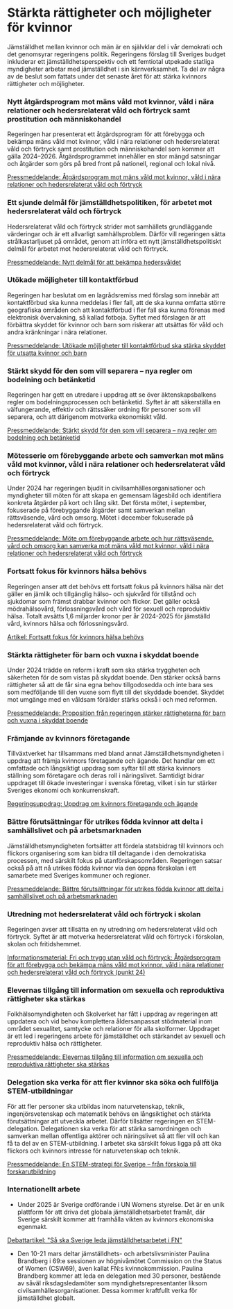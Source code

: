 # Stärkta rättigheter och möjligheter för kvinnor

Jämställdhet mellan kvinnor och män är en självklar del i vår demokrati och det genomsyrar regeringens politik. Regeringens förslag till Sveriges budget inkluderar ett jämställdhetsperspektiv och ett femtiotal utpekade statliga myndigheter arbetar med jämställdhet i sin kärnverksamhet. Ta del av några av de beslut som fattats under det senaste året för att stärka kvinnors rättigheter och möjligheter.

### Nytt åtgärdsprogram mot mäns våld mot kvinnor, våld i nära relationer och hedersrelaterat våld och förtryck samt prostitution och människohandel

Regeringen har presenterat ett åtgärdsprogram för att förebygga och bekämpa mäns våld mot kvinnor, våld i nära relationer och hedersrelaterat våld och förtryck samt prostitution och människohandel som kommer att gälla 2024–2026. Åtgärdsprogrammet innehåller en stor mängd satsningar och åtgärder som görs på bred front på nationell, regional och lokal nivå.

[Pressmeddelande: Åtgärdsprogram mot mäns våld mot kvinnor, våld i nära relationer och hedersrelaterat våld och förtryck](/pressmeddelanden/2024/06/atgardsprogram-mot-mans-vald-mot-kvinnor-vald-i-nara-relationer-och-hedersrelaterat-vald-och-fortryck/ "Åtgärdsprogram mot mäns våld mot kvinnor, våld i nära relationer och hedersrelaterat våld och förtryck")

### Ett sjunde delmål för jämställdhetspolitiken, för arbetet mot hedersrelaterat våld och förtryck

Hedersrelaterat våld och förtryck strider mot samhällets grundläggande värderingar och är ett allvarligt samhällsproblem. Därför vill regeringen sätta strålkastarljuset på området, genom att införa ett nytt jämställdhetspolitiskt delmål för arbetet mot hedersrelaterat våld och förtryck.

[Pressmeddelande: Nytt delmål för att bekämpa hedersvåldet](/pressmeddelanden/2025/01/nytt-delmal-for-att-bekampa-hedersvaldet/ "Nytt delmål för att bekämpa hedersvåldet")

### Utökade möjligheter till kontaktförbud

Regeringen har beslutat om en lagrådsremiss med förslag som innebär att kontaktförbud ska kunna meddelas i fler fall, att de ska kunna omfatta större geografiska områden och att kontaktförbud i fler fall ska kunna förenas med elektronisk övervakning, så kallad fotboja. Syftet med förslagen är att förbättra skyddet för kvinnor och barn som riskerar att utsättas för våld och andra kränkningar i nära relationer.

[Pressmeddelande: Utökade möjligheter till kontaktförbud ska stärka skyddet för utsatta kvinnor och barn](/pressmeddelanden/2025/01/utokade-mojligheter-till-kontaktforbud-ska-starka-skyddet-for-utsatta-kvinnor-och-barn/ "Pressmeddelande: Utökade möjligheter till kontaktförbud ska stärka skyddet för utsatta kvinnor och barn")

### Stärkt skydd för den som vill separera – nya regler om bodelning och betänketid

Regeringen har gett en utredare i uppdrag att se över äktenskapsbalkens regler om bodelningsprocessen och betänketid. Syftet är att säkerställa en välfungerande, effektiv och rättssäker ordning för personer som vill separera, och att därigenom motverka ekonomiskt våld.

[Pressmeddelande: Stärkt skydd för den som vill separera – nya regler om bodelning och betänketid](/pressmeddelanden/2024/11/starkt-skydd-for-den-som-vill-separera--nya-regler-om-bodelning-och-betanketid/ "Stärkt skydd för den som vill separera – nya regler om bodelning och betänketid")

### Mötesserie om förebyggande arbete och samverkan mot mäns våld mot kvinnor, våld i nära relationer och hedersrelaterat våld och förtryck

Under 2024 har regeringen bjudit in civilsamhällesorganisationer och myndigheter till möten för att skapa en gemensam lägesbild och identifiera konkreta åtgärder på kort och lång sikt. Det första mötet, i september, fokuserade på förebyggande åtgärder samt samverkan mellan rättsväsende, vård och omsorg. Mötet i december fokuserade på hedersrelaterat våld och förtryck.

[Pressmeddelande: Möte om förebyggande arbete och hur rättsväsende, vård och omsorg kan samverka mot mäns våld mot kvinnor, våld i nära relationer och hedersrelaterat våld och förtryck](/pressmeddelanden/2024/09/mote-om-forebyggande-arbete-och-hur-rattsvasende-vard-och-omsorg-kan-samverka-mot-mans-vald-mot-kvinnor-vald-i-nara-relationer-och-hedersrelaterat-vald-och-fortryck/ "Möte om förebyggande arbete och hur rättsväsende, vård och omsorg kan samverka mot mäns våld mot kvinnor, våld i nära relationer och hedersrelaterat våld och förtryck")

### Fortsatt fokus för kvinnors hälsa behövs

Regeringen anser att det behövs ett fortsatt fokus på kvinnors hälsa när det gäller en jämlik och tillgänglig hälso- och sjukvård för tillstånd och sjukdomar som främst drabbar kvinnor och flickor. Det gäller också mödrahälsovård, förlossningsvård och vård för sexuell och reproduktiv hälsa.
Totalt avsätts 1,6 miljarder kronor per år 2024-2025 för jämställd vård, kvinnors hälsa och förlossningsvård.

[Artikel: Fortsatt fokus för kvinnors hälsa behövs](/artiklar/2025/03/fortsatt-fokus-for-kvinnors-halsa-behovs/ "Fortsatt fokus för kvinnors hälsa behövs")

### Stärkta rättigheter för barn och vuxna i skyddat boende

Under 2024 trädde en reform i kraft som ska stärka tryggheten och säkerheten för de som vistas på skyddat boende. Den stärker också barns rättigheter så att de får sina egna behov tillgodosedda och inte bara ses som medföljande till den vuxne som flytt till det skyddade boendet. Skyddet mot umgänge med en våldsam förälder stärks också i och med reformen.

[Pressmeddelande: Proposition från regeringen stärker rättigheterna för barn och vuxna i skyddat boende](/pressmeddelanden/2023/10/proposition-fran-regeringen-starker-rattigheterna-for-barn-och-vuxna-i-skyddat-boende/ "Pressmeddelande: Proposition från regeringen stärker rättigheterna för barn och vuxna i skyddat boende")

### Främjande av kvinnors företagande

Tillväxtverket har tillsammans med bland annat Jämställdhetsmyndigheten i uppdrag att främja kvinnors företagande och ägande. Det handlar om ett omfattade och långsiktigt uppdrag som syftar till att stärka kvinnors ställning som företagare och deras roll i näringslivet. Samtidigt bidrar uppdraget till ökade investeringar i svenska företag, vilket i sin tur stärker Sveriges ekonomi och konkurrenskraft.

[Regeringsuppdrag: Uppdrag om kvinnors företagande och ägande](/regeringsuppdrag/2023/07/uppdrag-om-kvinnors-foretagande-och-agande/ "Uppdrag om kvinnors företagande och ägande")

### Bättre förutsättningar för utrikes födda kvinnor att delta i samhällslivet och på arbetsmarknaden

Jämställdhetsmyndigheten fortsätter att fördela statsbidrag till kvinnors och flickors organisering som kan bidra till deltagande i den demokratiska processen, med särskilt fokus på utanförskapsområden. Regeringen satsar också på att nå utrikes födda kvinnor via den öppna förskolan i ett samarbete med Sveriges kommuner och regioner.

[Pressmeddelande: Bättre förutsättningar för utrikes födda kvinnor att delta i samhällslivet och på arbetsmarknaden](/pressmeddelanden/2024/12/battre-forutsattningar-for-utrikes-fodda-kvinnor-att-delta-i-samhallslivet-och-pa-arbetsmarknaden/ "Pressmeddelande: Bättre förutsättningar för utrikes födda kvinnor att delta i samhällslivet och på arbetsmarknaden")

### Utredning mot hedersrelaterat våld och förtryck i skolan

Regeringen avser att tillsätta en ny utredning om hedersrelaterat våld och förtryck. Syftet är att motverka hedersrelaterat våld och förtryck i förskolan, skolan och fritidshemmet.

[Informationsmaterial: Fri och trygg utan våld och förtryck: Åtgärdsprogram för att förebygga och bekämpa mäns våld mot kvinnor, våld i nära relationer och hedersrelaterat våld och förtryck (punkt 24)](/pressmeddelanden/2024/06/atgardsprogram-mot-mans-vald-mot-kvinnor-vald-i-nara-relationer-och-hedersrelaterat-vald-och-fortryck/ "Fri och trygg utan våld och förtryck: Åtgärdsprogram för att förebygga och bekämpa mäns våld mot kvinnor, våld i nära relationer och hedersrelaterat våld och förtryck")

### Elevernas tillgång till information om sexuella och reproduktiva rättigheter ska stärkas

Folkhälsomyndigheten och Skolverket har fått i uppdrag av regeringen att uppdatera och vid behov komplettera åldersanpassat stödmaterial inom området sexualitet, samtycke och relationer för alla skolformer. Uppdraget är ett led i regeringens arbete för jämställdhet och stärkandet av sexuell och reproduktiv hälsa och rättigheter.

[Pressmeddelande: Elevernas tillgång till information om sexuella och reproduktiva rättigheter ska stärkas](/pressmeddelanden/2024/10/elevernas-tillgang-till-information-om-sexuella-och-reproduktiva-rattigheter-ska-starkas/ "Pressmeddelande: Elevernas tillgång till information om sexuella och reproduktiva rättigheter ska stärkas")

### Delegation ska verka för att fler kvinnor ska söka och fullfölja STEM-utbildningar

För att fler personer ska utbildas inom naturvetenskap, teknik, ingenjörsvetenskap och matematik behövs en långsiktighet och stärkta förutsättningar att utveckla arbetet. Därför tillsätter regeringen en STEM-delegation. Delegationen ska verka för att stärka samordningen och samverkan mellan offentliga aktörer och näringslivet så att fler vill och kan få ta del av en STEM-utbildning. I arbetet ska särskilt fokus ligga på att öka flickors och kvinnors intresse för naturvetenskap och teknik.

[Pressmeddelande: En STEM-strategi för Sverige – från förskola till forskarutbildning](/pressmeddelanden/2025/02/en-stem-strategi-for-sverige--fran-forskola-till-forskarutbildning/ "Pressmeddelande: En STEM-strategi för Sverige – från förskola till forskarutbildning")

### Internationellt arbete

* Under 2025 är Sverige ordförande i UN Womens styrelse. Det är en unik plattform för att driva det globala jämställdhetsarbetet framåt, där Sverige särskilt kommer att framhålla vikten av kvinnors ekonomiska egenmakt.

[Debattartikel: "Så ska Sverige leda jämställdhetsarbetet i FN"](/debattartiklar/2025/01/sa-ska-sverige-leda-jamstalldhetsarbetet-i-fn/ "Debattartikel: \"Så ska Sverige leda jämställdhetsarbetet i FN\"")

* Den 10-21 mars deltar jämställdhets- och arbetslivsminister Paulina Brandberg i 69:e sessionen av högnivåmötet Commission on the Status of Women (CSW69), även kallat FN:s kvinnokommission. Paulina Brandberg kommer att leda en delegation med 30 personer, bestående av såväl riksdagsledamöter som myndighetsrepresentanter liksom civilsamhällesorganisationer. Dessa kommer kraftfullt verka för jämställdhet globalt.

